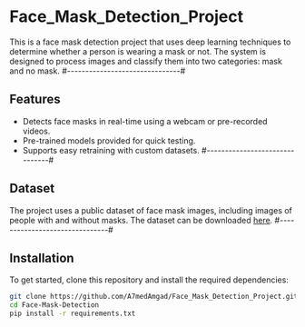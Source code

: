 # Face_Mask_Detection_Project
This is a face mask detection project that uses deep learning techniques to determine whether a person is wearing a mask or not. The system is designed to process images and classify them into two categories: mask and no mask.
#-------------------------------#
## Features
- Detects face masks in real-time using a webcam or pre-recorded videos.
- Pre-trained models provided for quick testing.
- Supports easy retraining with custom datasets.
#-------------------------------#
## Dataset
The project uses a public dataset of face mask images, including images of people with and without masks. The dataset can be downloaded [here](#).
#-------------------------------#
## Installation
To get started, clone this repository and install the required dependencies:
```bash
git clone https://github.com/A7medAmgad/Face_Mask_Detection_Project.git
cd Face-Mask-Detection
pip install -r requirements.txt
